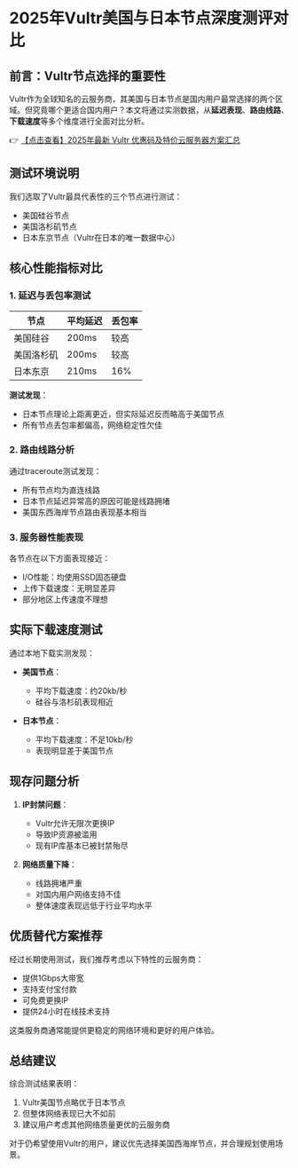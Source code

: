 # 2025年Vultr美国与日本节点深度测评对比

## 前言：Vultr节点选择的重要性

Vultr作为全球知名的云服务商，其美国与日本节点是国内用户最常选择的两个区域。但究竟哪个更适合国内用户？本文将通过实测数据，从**延迟表现**、**路由线路**、**下载速度**等多个维度进行全面对比分析。

👉 [【点击查看】2025年最新 Vultr 优惠码及特价云服务器方案汇总](https://bit.ly/VuLtr)

## 测试环境说明

我们选取了Vultr最具代表性的三个节点进行测试：
- 美国硅谷节点
- 美国洛杉矶节点
- 日本东京节点（Vultr在日本的唯一数据中心）

## 核心性能指标对比

### 1. 延迟与丢包率测试

| 节点 | 平均延迟 | 丢包率 |
|------|---------|-------|
| 美国硅谷 | 200ms | 较高 |
| 美国洛杉矶 | 200ms | 较高 |
| 日本东京 | 210ms | 16% |

**测试发现**：
- 日本节点理论上距离更近，但实际延迟反而略高于美国节点
- 所有节点丢包率都偏高，网络稳定性欠佳

### 2. 路由线路分析

通过traceroute测试发现：
- 所有节点均为直连线路
- 日本节点延迟异常高的原因可能是线路拥堵
- 美国东西海岸节点路由表现基本相当

### 3. 服务器性能表现

各节点在以下方面表现接近：
- I/O性能：均使用SSD固态硬盘
- 上传下载速度：无明显差异
- 部分地区上传速度不理想

## 实际下载速度测试

通过本地下载实测发现：

- **美国节点**：
  - 平均下载速度：约20kb/秒
  - 硅谷与洛杉矶表现相近

- **日本节点**：
  - 平均下载速度：不足10kb/秒
  - 表现明显差于美国节点

## 现存问题分析

1. **IP封禁问题**：
   - Vultr允许无限次更换IP
   - 导致IP资源被滥用
   - 现有IP库基本已被封禁殆尽

2. **网络质量下降**：
   - 线路拥堵严重
   - 对国内用户网络支持不佳
   - 整体速度表现远低于行业平均水平

## 优质替代方案推荐

经过长期使用测试，我们推荐考虑以下特性的云服务商：
- 提供1Gbps大带宽
- 支持支付宝付款
- 可免费更换IP
- 提供24小时在线技术支持

这类服务商通常能提供更稳定的网络环境和更好的用户体验。

## 总结建议

综合测试结果表明：
1. Vultr美国节点略优于日本节点
2. 但整体网络表现已大不如前
3. 建议用户考虑其他网络质量更优的云服务商

对于仍希望使用Vultr的用户，建议优先选择美国西海岸节点，并合理规划使用场景。